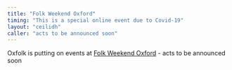 ```yaml
---
title: "Folk Weekend Oxford"
timing: "This is a special online event due to Covid-19"
layout: "ceilidh"
caller: "acts to be announced soon"
---
```


Oxfolk is putting on events at [Folk Weekend Oxford](https://www.folkweekendoxford.co.uk/) - acts to be announced soon
